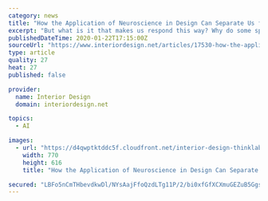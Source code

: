 ```yaml
---
category: news
title: "How the Application of Neuroscience in Design Can Separate Us from Artificial Intelligence"
excerpt: "But what is it that makes us respond this way? Why do some spaces appeal to our senses better than others? And in an era of artificial intelligence, how can designers tap into those sciences to design spaces that help us continue to develop our humanistic traits and skills? Frederick Marks, president of the Academy of Neuroscience for Architect ..."
publishedDateTime: 2020-01-22T17:15:00Z
sourceUrl: "https://www.interiordesign.net/articles/17530-how-the-application-of-neuroscience-in-design-can-separate-us-from-artificial-intelligence/"
type: article
quality: 27
heat: 27
published: false

provider:
  name: Interior Design
  domain: interiordesign.net

topics:
  - AI

images:
  - url: "https://d4qwptktddc5f.cloudfront.net/interior-design-thinklab-012220-National-Office-Furniture.jpg"
    width: 770
    height: 616
    title: "How the Application of Neuroscience in Design Can Separate Us from Artificial Intelligence"

secured: "LBFo5nCmTHbevdkwDl/NYsAajFfoQzdLTg11P/2/bi0xfGfXCXmuGEZuB5GgsA2jBG99GLWN04ud4KGoG01wJ9RgTzEHmIh5mQ2p9HhcTEfjFb3crYpoV5PE3jdf3oMjESvJstx5YKaAC8BxyMO4gmeXV3Bsm3jpkHgu+zOq7ZogE635sKotFQPj9xYzMYP8OI/aHcABjnA5BzaHO5FtEBhR+KXsL2wCBYv8qqNVN3VCnYR6NZRHsyN1k7gNXBJyERTQNvntneO1to8irPGMxAR+HdpRH6Jbr1FmWeLQcouTY/3MLLp6Ig4T/L+vTQrNV69n6akq43TM13TYhDPEFzA95J2xxmh3jJhhHirMQ3lgzD5g4Ha07Wq3Q9cEfesrzOqjpLrTME/EWk/igtIpA/TXQNTspLYO51UCRFDniHMIAmmqoogroZMHtfgkQG3uEJfbirxHOcJjfhUxgLn8eA==;lAwgbJDBqGjgQGqsqySmSA=="
---
```


